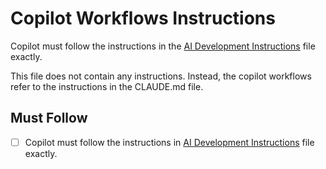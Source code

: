 # Copilot Workflows Instructions

Copilot must follow the instructions in the [AI Development Instructions](../CLAUDE.md) file exactly.

This file does not contain any instructions. Instead, the copilot workflows refer to the instructions in the CLAUDE.md file.

## Must Follow

- [ ] Copilot must follow the instructions in [AI Development Instructions](../CLAUDE.md) file exactly.